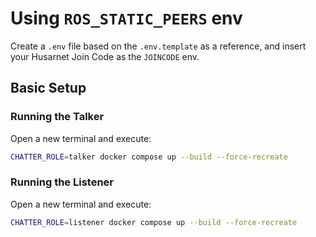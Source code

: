 # Using `ROS_STATIC_PEERS` env

Create a `.env` file based on the `.env.template` as a reference, and insert your Husarnet Join Code as the `JOINCODE` env.

## Basic Setup

### Running the Talker

Open a new terminal and execute:

```bash
CHATTER_ROLE=talker docker compose up --build --force-recreate
```

### Running the Listener

Open a new terminal and execute:

```bash
CHATTER_ROLE=listener docker compose up --build --force-recreate
```
